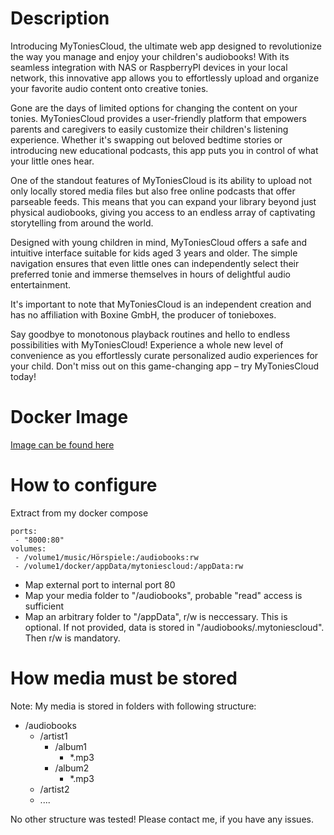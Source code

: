 # Description
Introducing MyToniesCloud, the ultimate web app designed to revolutionize the way you manage and enjoy your children's audiobooks! With its seamless integration with NAS or RaspberryPI devices in your local network, this innovative app allows you to effortlessly upload and organize your favorite audio content onto creative tonies.

Gone are the days of limited options for changing the content on your tonies. MyToniesCloud provides a user-friendly platform that empowers parents and caregivers to easily customize their children's listening experience. Whether it's swapping out beloved bedtime stories or introducing new educational podcasts, this app puts you in control of what your little ones hear.

One of the standout features of MyToniesCloud is its ability to upload not only locally stored media files but also free online podcasts that offer parseable feeds. This means that you can expand your library beyond just physical audiobooks, giving you access to an endless array of captivating storytelling from around the world.

Designed with young children in mind, MyToniesCloud offers a safe and intuitive interface suitable for kids aged 3 years and older. The simple navigation ensures that even little ones can independently select their preferred tonie and immerse themselves in hours of delightful audio entertainment.

It's important to note that MyToniesCloud is an independent creation and has no affiliation with Boxine GmbH, the producer of tonieboxes. 

Say goodbye to monotonous playback routines and hello to endless possibilities with MyToniesCloud! Experience a whole new level of convenience as you effortlessly curate personalized audio experiences for your child. Don't miss out on this game-changing app – try MyToniesCloud today!

# Docker Image

[Image can be found here](https://hub.docker.com/r/padishar24/mytoniescloud)

# How to configure
Extract from my docker compose

    ports:
     - "8000:80"
    volumes:
     - /volume1/music/Hörspiele:/audiobooks:rw
     - /volume1/docker/appData/mytoniescloud:/appData:rw

- Map external port to internal port 80
- Map your media folder to "/audiobooks", probable "read" access is sufficient
- Map an arbitrary folder to "/appData", r/w is neccessary. This is optional. If not provided, data is stored in "/audiobooks/.mytoniescloud". Then r/w is mandatory.

# How media must be stored
Note: My media is stored in folders with following structure:
- /audiobooks
   - /artist1
      - /album1
        -  *.mp3
      - /album2
        -  *.mp3
   - /artist2
    -  ....

No other structure was tested! Please contact me, if you have any issues.
